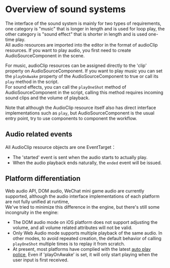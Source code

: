 # Overview of sound systems

The interface of the sound system is mainly for two types of requirements, one category is "music" that is longer in length and is used for loop play, the other category is "sound effect" that is shorter in length and is used one-time play. <br>
All audio resources are imported into the editor in the format of audioClip resources. If you want to play audio, you first need to create AudioSourceComponent in the scene.

For music, audioClip resources can be assigned directly to the 'clip' property on AudioSourceComponent. If you want to play music you can set the `playOnAwake` property of the AudioSourceComponent to true or call its `play` method in the script. <br>
For sound effects, you can call the `playOneShot` method of AudioSourceComponent in the script, calling this method requires incoming sound clips and the volume of playback.

Note that although the AudioClip resource itself also has direct interface implementations such as `play`, but AudioSourceComponent is the usual entry point, try to use components to component the workflow.

## Audio related events
All AudioClip resource objects are one EventTarget：
* The 'started' event is sent when the audio starts to actually play.
* When the audio playback ends naturally, the `ended` event will be issued.

## Platform differentiation

Web audio API, DOM audio, WeChat mini game audio are currently supported, although the audio interface implementations of each platform are not fully unified at runtime, <br>
We've tried to minimize this difference in the engine, but there's still some incongruity in the engine:
* The DOM audio mode on iOS platform does not support adjusting the volume, and all volume related attributes will not be valid.
* Only Web Audio mode supports multiple playback of the same audio. In other modes, to avoid repeated creation, the default behavior of calling `playOneShot` multiple times is to replay it from scratch.
* At present, most platforms have complied with the latest [auto play police](https://www.chromium.org/audio-video/autoplay), Even if 'playOnAwake' is set, it will only start playing when the user input is first received.